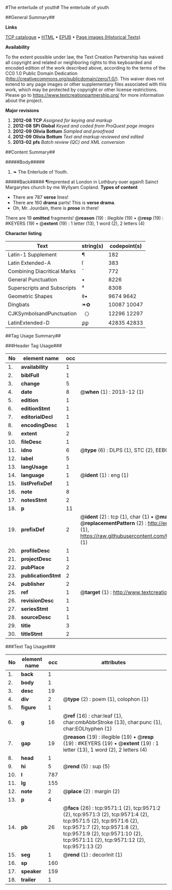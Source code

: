#The enterlude of youth#
The enterlude of youth

##General Summary##

**Links**

[TCP catalogue](http://www.ota.ox.ac.uk/tcp/)  • 
[HTML](http://tei.it.ox.ac.uk/tcp/Texts-HTML/free/A04/A04054.html)  • 
[EPUB](http://tei.it.ox.ac.uk/tcp/Texts-EPUB/free/A04/A04054.epub) • 
[Page images (Historical Texts)](https://historicaltexts.jisc.ac.uk/eebo-99844733e)

**Availability**

To the extent possible under law, the Text Creation Partnership has waived all copyright and related or neighboring rights to this keyboarded and encoded edition of the work described above, according to the terms of the CC0 1.0 Public Domain Dedication (http://creativecommons.org/publicdomain/zero/1.0/). This waiver does not extend to any page images or other supplementary files associated with this work, which may be protected by copyright or other license restrictions. Please go to https://www.textcreationpartnership.org/ for more information about the project.

**Major revisions**

1. __2012-08__ __TCP__ *Assigned for keying and markup*
1. __2012-08__ __SPi Global__ *Keyed and coded from ProQuest page images*
1. __2012-09__ __Olivia Bottum__ *Sampled and proofread*
1. __2012-09__ __Olivia Bottum__ *Text and markup reviewed and edited*
1. __2013-02__ __pfs__ *Batch review (QC) and XML conversion*

##Content Summary##

#####Body#####

1. ❧ The Enterlude of Youth.

#####Back#####
¶Imprented at London in Lothbury ouer againſt Sainct Margarytes church by me Wyllyam Copland.
**Types of content**

  * There are 787 **verse** lines!
  * There are 160 **drama** parts! This is **verse drama**.
  * Oh, Mr. Jourdain, there is **prose** in there!

There are 19 **omitted** fragments! 
 @__reason__ (19) : illegible (19)  •  @__resp__ (19) : #KEYERS (19)  •  @__extent__ (19) : 1 letter (13), 1 word (2), 2 letters (4)

**Character listing**


|Text|string(s)|codepoint(s)|
|---|---|---|
|Latin-1 Supplement|¶|182|
|Latin Extended-A|ſ|383|
|Combining             Diacritical Marks|̄|772|
|General Punctuation|•|8226|
|Superscripts             and Subscripts|⁴|8308|
|Geometric Shapes|◊▪|9674 9642|
|Dingbats|❧✿|10087 10047|
|CJKSymbolsandPunctuation|〈〉|12296 12297|
|LatinExtended-D|ꝓꝑ|42835 42833|

##Tag Usage Summary##

###Header Tag Usage###

|No|element name|occ|attributes|
|---|---|---|---|
|1.|__availability__|1||
|2.|__biblFull__|1||
|3.|__change__|5||
|4.|__date__|8| @__when__ (1) : 2013-12 (1)|
|5.|__edition__|1||
|6.|__editionStmt__|1||
|7.|__editorialDecl__|1||
|8.|__encodingDesc__|1||
|9.|__extent__|2||
|10.|__fileDesc__|1||
|11.|__idno__|6| @__type__ (6) : DLPS (1), STC (2), EEBO-CITATION (1), PROQUEST (1), VID (1)|
|12.|__label__|5||
|13.|__langUsage__|1||
|14.|__language__|1| @__ident__ (1) : eng (1)|
|15.|__listPrefixDef__|1||
|16.|__note__|8||
|17.|__notesStmt__|2||
|18.|__p__|11||
|19.|__prefixDef__|2| @__ident__ (2) : tcp (1), char (1)  •  @__matchPattern__ (2) : ([0-9\-]+):([0-9IVX]+) (1), (.+) (1)  •  @__replacementPattern__ (2) : http://eebo.chadwyck.com/downloadtiff?vid=$1&page=$2 (1), https://raw.githubusercontent.com/textcreationpartnership/Texts/master/tcpchars.xml#$1 (1)|
|20.|__profileDesc__|1||
|21.|__projectDesc__|1||
|22.|__pubPlace__|2||
|23.|__publicationStmt__|2||
|24.|__publisher__|2||
|25.|__ref__|1| @__target__ (1) : http://www.textcreationpartnership.org/docs/. (1)|
|26.|__revisionDesc__|1||
|27.|__seriesStmt__|1||
|28.|__sourceDesc__|1||
|29.|__title__|3||
|30.|__titleStmt__|2||


###Text Tag Usage###

|No|element name|occ|attributes|
|---|---|---|---|
|1.|__back__|1||
|2.|__body__|1||
|3.|__desc__|19||
|4.|__div__|2| @__type__ (2) : poem (1), colophon (1)|
|5.|__figure__|1||
|6.|__g__|16| @__ref__ (16) : char:leaf (1), char:cmbAbbrStroke (13), char:punc (1), char:EOLhyphen (1)|
|7.|__gap__|19| @__reason__ (19) : illegible (19)  •  @__resp__ (19) : #KEYERS (19)  •  @__extent__ (19) : 1 letter (13), 1 word (2), 2 letters (4)|
|8.|__head__|1||
|9.|__hi__|5| @__rend__ (5) : sup (5)|
|10.|__l__|787||
|11.|__lg__|155||
|12.|__note__|2| @__place__ (2) : margin (2)|
|13.|__p__|4||
|14.|__pb__|26| @__facs__ (26) : tcp:9571:1 (2), tcp:9571:2 (2), tcp:9571:3 (2), tcp:9571:4 (2), tcp:9571:5 (2), tcp:9571:6 (2), tcp:9571:7 (2), tcp:9571:8 (2), tcp:9571:9 (2), tcp:9571:10 (2), tcp:9571:11 (2), tcp:9571:12 (2), tcp:9571:13 (2)|
|15.|__seg__|1| @__rend__ (1) : decorInit (1)|
|16.|__sp__|160||
|17.|__speaker__|159||
|18.|__trailer__|1||
